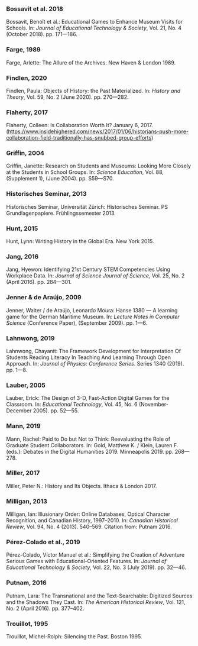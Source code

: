 ### Bossavit et al. 2018
Bossavit, Benoît et al.: Educational Games to Enhance Museum Visits for Schools. In: *Journal of Educational Technology & Society*, Vol. 21, No. 4 (October 2018). pp. 171—186.

### Farge, 1989
Farge, Arlette: The Allure of the Archives. New Haven & London 1989. 

### Findlen, 2020
Findlen, Paula: Objects of History: the Past Materialized. In: *History and Theory*, Vol. 59, No. 2 (June 2020). pp. 270—282.

### Flaherty, 2017
Flaherty, Colleen: Is Collaboration Worth It? January 6, 2017. (https://www.insidehighered.com/news/2017/01/06/historians-push-more-collaboration-field-traditionally-has-snubbed-group-efforts)

### Griffin, 2004
Griffin, Janette: Research on Students and Museums: Looking More Closely at the Students in School Groups. In: *Science Education*, Vol. 88, (Supplement 1), (June 2004). pp. S59—S70.

### Historisches Seminar, 2013
Historisches Seminar, Universität Zürich: Historisches Seminar. PS Grundlagenpapiere. Frühlingssemester 2013.

### Hunt, 2015
Hunt, Lynn: Writing History in the Global Era. New York 2015.

### Jang, 2016
Jang, Hyewon: Identifying 21st Century STEM Competencies Using Workplace Data. In: *Journal of Science Journal of Science*, Vol. 25, No. 2 (April 2016). pp. 284—301. 

### Jenner & de Araújo, 2009
Jenner, Walter / de Araújo, Leonardo Moura: Hanse 1380 — A learning game for the German Maritime Museum. In: *Lecture Notes in Computer Science* (Conference Paper), (September 2009). pp. 1—6. 

### Lahnwong, 2019
Lahnwong, Chayanit: The Framework Development for Interpretation Of Students Reading Literacy In Teaching And Learning Through Open Approach. In: *Journal of Physics: Conference Series*. Series 1340 (2019). pp. 1—8.

### Lauber, 2005
Lauber, Erick: The Design of 3-D, Fast-Action Digital Games for the Classroom. In: *Educational Technology*, Vol. 45, No. 6 (November-December 2005). pp. 52—55.

### Mann, 2019
Mann, Rachel: Paid to Do but Not to Think: Reevaluating the Role of Graduate Student Collaborators. In: Gold, Matthew K. / Klein, Lauren F. (eds.): Debates in the Digital Humanities 2019. Minneapolis 2019. pp. 268—278.

### Miller, 2017
Miller, Peter N.: History and Its Objects. Ithaca & London 2017.

### Milligan, 2013
Milligan, Ian: Illusionary Order: Online Databases, Optical Character Recognition, and Canadian History, 1997–2010. In: *Canadian Historical Review*, Vol. 94, No. 4 (2013). 540–569. Citation from: Putnam 2016. 

### Pérez-Colado et al., 2019
Pérez-Colado, Víctor Manuel et al.: Simplifying the Creation of Adventure Serious Games with Educational-Oriented Features. In: *Journal of Educational Technology & Society*, Vol. 22, No. 3 (July 2019). pp. 32—46.

### Putnam, 2016
Putnam, Lara: The Transnational and the Text-Searchable: Digitized Sources and the Shadows They Cast. In: *The American Historical Review*, Vol. 121, No. 2 (April 2016). pp. 377–402.

### Trouillot, 1995
Trouillot, Michel-Rolph: Silencing the Past. Boston 1995.